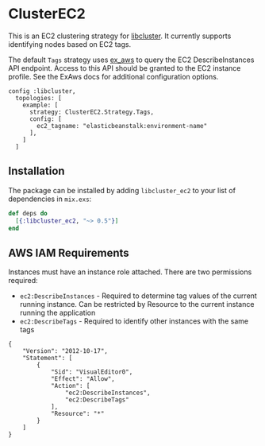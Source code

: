 ClusterEC2
==========

This is an EC2 clustering strategy for  [libcluster](https://hexdocs.pm/libcluster/). It currently supports identifying nodes based on EC2 tags.

The default `Tags` strategy uses [ex_aws](https://github.com/ex-aws/ex_aws) to query the EC2 DescribeInstances API endpoint. Access to this API should be granted to the EC2 instance profile. See the ExAws docs for additional configuration options.

```
config :libcluster,
  topologies: [
    example: [
      strategy: ClusterEC2.Strategy.Tags,
      config: [
        ec2_tagname: "elasticbeanstalk:environment-name"
      ],
    ]
  ]
```

## Installation

The package can be installed
by adding `libcluster_ec2` to your list of dependencies in `mix.exs`:

```elixir
def deps do
  [{:libcluster_ec2, "~> 0.5"}]
end
```

## AWS IAM Requirements

Instances must have an instance role attached. There are two permissions required:
* `ec2:DescribeInstances` - Required to determine tag values of the current running instance. Can be restricted by Resource to the current instance running the application
* `ec2:DescribeTags` - Required to identify other instances with the same tags 

```
{
    "Version": "2012-10-17",
    "Statement": [
        {
            "Sid": "VisualEditor0",
            "Effect": "Allow",
            "Action": [
                "ec2:DescribeInstances",
                "ec2:DescribeTags"
            ],
            "Resource": "*"
        }
    ]
}
```